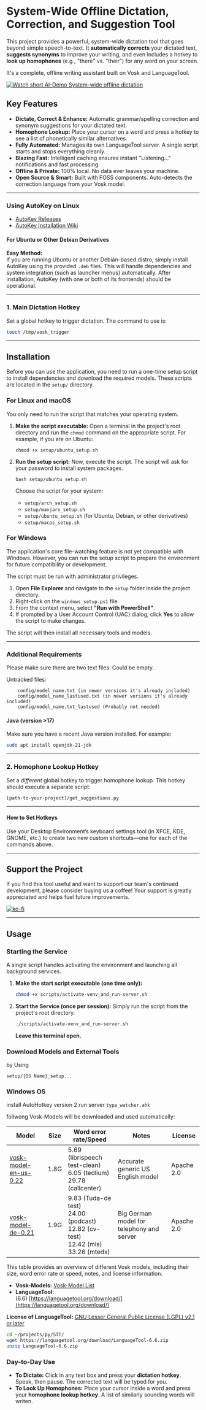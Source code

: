 # System-Wide Offline Dictation, Correction, and Suggestion Tool

This project provides a powerful, system-wide dictation tool that goes beyond simple speech-to-text. It **automatically corrects** your dictated text, **suggests synonyms** to improve your writing, and even includes a hotkey to **look up homophones** (e.g., "there" vs. "their") for any word on your screen.

It's a complete, offline writing assistant built on Vosk and LanguageTool.

[![Watch short AI-Demo System-wide offline dictation](https://img.youtube.com/vi/GqidoRiRBy0/maxresdefault.jpg)](https://youtu.be/GqidoRiRBy0)


## Key Features

*   **Dictate, Correct & Enhance:** Automatic grammar/spelling correction and synonym suggestions for your dictated text.
*   **Homophone Lookup:** Place your cursor on a word and press a hotkey to see a list of phonetically similar alternatives.
*   **Fully Automated:** Manages its own LanguageTool server. A single script starts and stops everything cleanly.
*   **Blazing Fast:** Intelligent caching ensures instant "Listening..." notifications and fast processing.
*   **Offline & Private:** 100% local. No data ever leaves your machine.
*   **Open Source & Smart:** Built with FOSS components. Auto-detects the correction language from your Vosk model.

---

### Using AutoKey on Linux

- [AutoKey Releases](https://github.com/autokey/autokey/releases/)
- [AutoKey Installation Wiki](https://github.com/autokey/autokey/wiki/Installing)

#### For Ubuntu or Other Debian Derivatives

**Easy Method:**  
If you are running Ubuntu or another Debian-based distro, simply install AutoKey using the provided `.deb` files. This will handle dependencies and system integration (such as launcher menus) automatically. After installation, AutoKey (with one or both of its frontends) should be operational.


---

### 1. Main Dictation Hotkey

Set a global hotkey to trigger dictation. The command to use is:
```sh
touch /tmp/vosk_trigger
```

---

## Installation

Before you can use the application, you need to run a one-time setup script to install dependencies and download the required models. These scripts are located in the `setup/` directory.

### For Linux and macOS

You only need to run the script that matches your operating system.

1.  **Make the script executable:**
    Open a terminal in the project's root directory and run the `chmod` command on the appropriate script. For example, if you are on Ubuntu:
    ```shell
    chmod +x setup/ubuntu_setup.sh
    ```

2.  **Run the setup script:**
    Now, execute the script. The script will ask for your password to install system packages.
    ```shell
    bash setup/ubuntu_setup.sh
    ```

    Choose the script for your system:
    *   `setup/arch_setup.sh`
    *   `setup/manjaro_setup.sh`
    *   `setup/ubuntu_setup.sh` (for Ubuntu, Debian, or other derivatives)
    *   `setup/macos_setup.sh`

### For Windows

The application's core file-watching feature is not yet compatible with Windows. However, you can run the setup script to prepare the environment for future compatibility or development.

The script must be run with administrator privileges.

1.  Open **File Explorer** and navigate to the `setup` folder inside the project directory.
2.  Right-click on the `windows_setup.ps1` file.
3.  From the context menu, select **"Run with PowerShell"**.
4.  If prompted by a User Account Control (UAC) dialog, click **Yes** to allow the script to make changes.

The script will then install all necessary tools and models.

---

### Additional Requirements

Please make sure there are two text files.  Could be empty.

Untracked files:

        config/model_name.txt (in newer versions it's already included)
        config/model_name_lastused.txt (in newer versions it's already included)
        config/model_name.txt_lastused (Probably not needed)

#### Java (version >17)

Make sure you have a recent Java version installed. For example:
```sh
sudo apt install openjdk-21-jdk
```

---

### 2. Homophone Lookup Hotkey

Set a *different* global hotkey to trigger homophone lookup. This hotkey should execute a separate script:
```sh
[path-to-your-project]/get_suggestions.py
```

---

#### How to Set Hotkeys

Use your Desktop Environment’s keyboard settings tool (in XFCE, KDE, GNOME, etc.) to create two new custom shortcuts—one for each of the commands above.

---

## Support the Project

If you find this tool useful and want to support our team's continued development, please consider buying us a coffee! Your support is greatly appreciated and helps fuel future improvements.

[![ko-fi](https://storage.ko-fi.com/cdn/useruploads/C0C445TF6/qrcode.png?v=5151393b-8fbb-4a04-82e2-67fcaea9d5d8?v=2)](https://ko-fi.com/C0C445TF6)

---


## Usage



### Starting the Service

A single script handles activating the environment and launching all background services.

1.  **Make the start script executable (one time only):**
    ```bash
    chmod +x scripts/activate-venv_and_run-server.sh
    ```

2.  **Start the Service (once per session):**
    Simply run the script from the project's root directory.
    ```bash
    ./scripts/activate-venv_and_run-server.sh
    ```
    **Leave this terminal open.**
    
### Download Models and External Tools

by Using 
```shell
setup/{OS Name}_setup...
```

### Windows OS

install AutoHotkey version 2
run server
`type_watcher.ahk`

follwong Vosk-Models will be downloaded and used automatically:

| Model                                                                                  | Size | Word error rate/Speed                                                                         | Notes                                     | License    |
| -------------------------------------------------------------------------------------- | ---- | --------------------------------------------------------------------------------------------- | ----------------------------------------- | ---------- |
| [vosk-model-en-us-0.22](https://alphacephei.com/vosk/models/vosk-model-en-us-0.22.zip) | 1.8G | 5.69 (librispeech test-clean)<br/>6.05 (tedlium)<br/>29.78 (callcenter)                       | Accurate generic US English model         | Apache 2.0 |
| [vosk-model-de-0.21](https://alphacephei.com/vosk/models/vosk-model-de-0.21.zip)       | 1.9G | 9.83 (Tuda-de test)<br/>24.00 (podcast)<br/>12.82 (cv-test)<br/>12.42 (mls)<br/>33.26 (mtedx) | Big German model for telephony and server | Apache 2.0 |

This table provides an overview of different Vosk models, including their size, word error rate or speed, notes, and license information.

- **Vosk-Models:** [Vosk-Model List](https://alphacephei.com/vosk/models)
- **LanguageTool:**  
   (6.6) [https://languagetool.org/download/](https://languagetool.org/download/) 

**License of LanguageTool:** [GNU Lesser General Public License (LGPL) v2.1 or later](https://www.gnu.org/licenses/old-licenses/lgpl-2.1.html)

   
```sh
cd ~/projects/py/STT/
wget https://languagetool.org/download/LanguageTool-6.6.zip
unzip LanguageTool-6.6.zip
```


### Day-to-Day Use

*   **To Dictate:** Click in any text box and press your **dictation hotkey**. Speak, then pause. The corrected text will be typed for you.
*   **To Look Up Homophones:** Place your cursor inside a word and press your **homophone lookup hotkey**. A list of similarly sounding words will writen.

